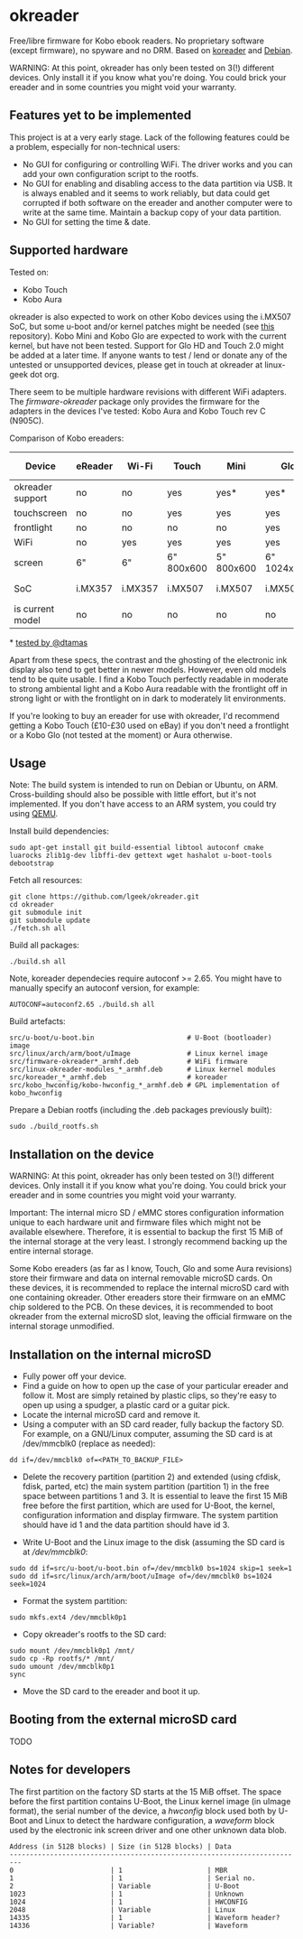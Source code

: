 okreader
========

Free/libre firmware for Kobo ebook readers. No proprietary software (except firmware), no spyware and no DRM. Based on [koreader](https://github.com/koreader/koreader) and [Debian](https://www.debian.org/).

WARNING: At this point, okreader has only been tested on 3(!) different devices. Only install it if you know what you're doing. You could brick your ereader and in some countries you might void your warranty.


Features yet to be implemented
------------------------------

This project is at a very early stage. Lack of the following features could be a problem, especially for non-technical users:

* No GUI for configuring or controlling WiFi. The driver works and you can add your own configuration script to the rootfs.
* No GUI for enabling and disabling access to the data partition via USB. It is always enabled and it seems to work reliably, but data could get corrupted if both software on the ereader and another computer were to write at the same time. Maintain a backup copy of your data partition.
* No GUI for setting the time & date.


Supported hardware
------------------

Tested on:
* Kobo Touch
* Kobo Aura

okreader is also expected to work on other Kobo devices using the i.MX507 SoC, but some u-boot and/or kernel patches might be needed (see [this](https://github.com/kobolabs/Kobo-Reader/tree/master/hw) repository). Kobo Mini and Kobo Glo are expected to work with the current kernel, but have not been tested. Support for Glo HD and Touch 2.0 might be added at a later time. If anyone wants to test / lend or donate any of the untested or unsupported devices, please get in touch at okreader at linux-geek dot org.

There seem to be multiple hardware revisions with different WiFi adapters. The *firmware-okreader* package only provides the firmware for the adapters in the devices I've tested: Kobo Aura and Kobo Touch rev C (N905C).

Comparison of Kobo ereaders:

Device           | eReader | Wi-Fi   | Touch      | Mini       | Glo         | Aura        | Aura HD        | Aura H2O       | Glo HD       | Touch 2.0   | Aura One       | Aura Edition 2 |
-----------------|---------|---------|------------|------------|-------------|-------------|----------------|----------------|--------------|-------------|----------------|----------------|
okreader support | no      | no      | yes        | yes*       | yes*        | yes         | kernel upg?    | kernel upg?    | no           | no          | no             | no             |
touchscreen      | no      | no      | yes        | yes        | yes         | yes         | yes            | yes            | yes          | yes         | yes            | yes            |
frontlight       | no      | no      | no         | no         | yes         | yes         | yes            | yes            | yes          | no          | yes            | yes            |
WiFi             | no      | yes     | yes        | yes        | yes         | yes         | yes            | yes            | yes          | yes         | yes            | yes            |
screen           | 6"      | 6"      | 6" 800x600 | 5" 800x600 | 6" 1024x768 | 6" 1024x768 | 6.8" 1440×1080 | 6.8" 1440×1080 | 6" 1448x1072 | 6" 800x600  | 7.8" 1872x1404 | 6" 1024x768    |
SoC              | i.MX357 | i.MX357 | i.MX507    | i.MX507    | i.MX507     | i.MX507     | i.MX507        | i.MX507        | i.MX6 Solo   | i.MX6 Solo? | ?              | ?              |
is current model | no      | no      | no         | no         | no          | no          | no             | yes            | yes          | yes         | yes            | yes            |

\* [tested by @dtamas](https://github.com/lgeek/okreader/issues/1#issuecomment-285626745)

Apart from these specs, the contrast and the ghosting of the electronic ink display also tend to get better in newer models. However, even old models tend to be quite usable. I find a Kobo Touch perfectly readable in moderate to strong ambiental light and a Kobo Aura readable with the frontlight off in strong light or with the frontlight on in dark to moderately lit environments.

If you're looking to buy an ereader for use with okreader, I'd recommend getting a Kobo Touch (£10-£30 used on eBay) if you don't need a frontlight or a Kobo Glo (not tested at the moment) or Aura otherwise.


Usage
-----

Note: The build system is intended to run on Debian or Ubuntu, on ARM. Cross-building should also be possible with little effort, but it's not implemented. If you don't have access to an ARM system, you could try using [QEMU](http://qemu.org).

Install build dependencies:

    sudo apt-get install git build-essential libtool autoconf cmake luarocks zlib1g-dev libffi-dev gettext wget hashalot u-boot-tools debootstrap

Fetch all resources:

    git clone https://github.com/lgeek/okreader.git
    cd okreader
    git submodule init
    git submodule update
    ./fetch.sh all

Build all packages:

    ./build.sh all
    
Note, koreader dependecies require autoconf >= 2.65. You might have to manually specify an autoconf version, for example:

    AUTOCONF=autoconf2.65 ./build.sh all

Build artefacts:

    src/u-boot/u-boot.bin                       # U-Boot (bootloader) image
    src/linux/arch/arm/boot/uImage              # Linux kernel image
    src/firmware-okreader*_armhf.deb            # WiFi firmware
    src/linux-okreader-modules_*_armhf.deb      # Linux kernel modules
    src/koreader_*_armhf.deb                    # koreader
    src/kobo_hwconfig/kobo-hwconfig_*_armhf.deb # GPL implementation of kobo_hwconfig

Prepare a Debian rootfs (including the .deb packages previously built):

    sudo ./build_rootfs.sh


Installation on the device
--------------------------

WARNING: At this point, okreader has only been tested on 3(!) different devices. Only install it if you know what you're doing. You could brick your ereader and in some countries you might void your warranty.

Important: The internal micro SD / eMMC stores configuration information unique to each hardware unit and firmware files which might not be available elsewhere. Therefore, it is essential to backup the first 15 MiB of the internal storage at the very least. I strongly recommend backing up the entire internal storage.

Some Kobo ereaders (as far as I know, Touch, Glo and some Aura revisions) store their firmware and data on internal removable microSD cards. On these devices, it is recommended to replace the internal microSD card with one containing okreader. Other ereaders store their firmware on an eMMC chip soldered to the PCB. On these devices, it is recommended to boot okreader from the external microSD slot, leaving the official firmware on the internal storage unmodified.


Installation on the internal microSD
-----------------------------------

* Fully power off your device.
* Find a guide on how to open up the case of your particular ereader and follow it. Most are simply retained by plastic clips, so they're easy to open up using a spudger, a plastic card or a guitar pick.
* Locate the internal microSD card and remove it.
* Using a computer with an SD card reader, fully backup the factory SD. For example, on a GNU/Linux computer, assuming the SD card is at /dev/mmcblk0 (replace as needed):

```
dd if=/dev/mmcblk0 of=<PATH_TO_BACKUP_FILE>
```

* Delete the recovery partition (partition 2) and extended (using cfdisk, fdisk, parted, etc) the main system partition (partition 1) in the free space between partitions 1 and 3. It is essential to leave the first 15 MiB free before the first partition, which are used for U-Boot, the kernel, configuration information and display firmware. The system partition should have id 1 and the data partition should have id 3.

* Write U-Boot and the Linux image to the disk (assuming the SD card is at */dev/mmcblk0*:

```
sudo dd if=src/u-boot/u-boot.bin of=/dev/mmcblk0 bs=1024 skip=1 seek=1
sudo dd if=src/linux/arch/arm/boot/uImage of=/dev/mmcblk0 bs=1024 seek=1024
```

* Format the system partition:

```
sudo mkfs.ext4 /dev/mmcblk0p1
```

* Copy okreader's rootfs to the SD card:

```
sudo mount /dev/mmcblk0p1 /mnt/
sudo cp -Rp rootfs/* /mnt/
sudo umount /dev/mmcblk0p1
sync
```

* Move the SD card to the ereader and boot it up.


Booting from the external microSD card
--------------------------------------
TODO


Notes for developers
--------------------

The first partition on the factory SD starts at the 15 MiB offset. The space before the first partition contains U-Boot, the Linux kernel image (in uImage format), the serial number of the device, a *hwconfig* block used both by U-Boot and Linux to detect the hardware configuration, a *waveform* block used by the electronic ink screen driver and one other unknown data blob.

    Address (in 512B blocks) | Size (in 512B blocks) | Data
    -------------------------------------------------------------------------
    0                        | 1                     | MBR
    1                        | 1                     | Serial no.
    2                        | Variable              | U-Boot
    1023                     | 1                     | Unknown
    1024                     | 1                     | HWCONFIG
    2048                     | Variable              | Linux
    14335                    | 1                     | Waveform header?
    14336                    | Variable?             | Waveform

